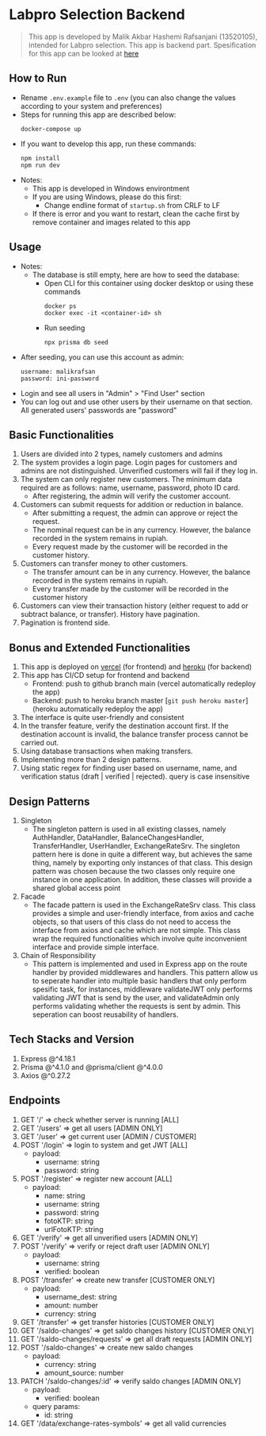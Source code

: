 # Labpro Selection Backend

> This app is developed by Malik Akbar Hashemi Rafsanjani (13520105), intended for Labpro selection. This app is backend part. Spesification for this app can be looked at [here](https://docs.google.com/document/u/3/d/e/2PACX-1vTXfRSh4yLUKN8n0cyRYWwZVF5hvNYPoj-wvOs35dQnrE3iclnVYUx9kUAq0-cZdXztN1nLKGgjBbAa/pub)

## How to Run

- Rename `.env.example` file to `.env` (you can also change the values according to your system and preferences)
- Steps for running this app are described below:
  ```
  docker-compose up
  ```
- If you want to develop this app, run these commands:
  ```
  npm install
  npm run dev
  ```
- Notes:
  - This app is developed in Windows environtment
  - If you are using Windows, please do this first:
    - Change endline format of `startup.sh` from CRLF to LF
  - If there is error and you want to restart, clean the cache first by remove container and images related to this app

## Usage

- Notes:
  - The database is still empty, here are how to seed the database:
    - Open CLI for this container using docker desktop or using these commands
      ```
      docker ps
      docker exec -it <container-id> sh
      ```
    - Run seeding
      ```
      npx prisma db seed
      ```
- After seeding, you can use this account as admin:
  ```
  username: malikrafsan
  password: ini-password
  ```
- Login and see all users in "Admin" > "Find User" section
- You can log out and use other users by their username on that section. All generated users' passwords are "password"

## Basic Functionalities

1. Users are divided into 2 types, namely customers and admins
2. The system provides a login page. Login pages for customers and admins are not distinguished. Unverified customers will fail if they log in.
3. The system can only register new customers. The minimum data required are as follows: name, username, password, photo ID card.
   - After registering, the admin will verify the customer account.
4. Customers can submit requests for addition or reduction in balance.
   - After submitting a request, the admin can approve or reject the request.
   - The nominal request can be in any currency. However, the balance recorded in the system remains in rupiah.
   - Every request made by the customer will be recorded in the customer history.
5. Customers can transfer money to other customers.
   - The transfer amount can be in any currency. However, the balance recorded in the system remains in rupiah.
   - Every transfer made by the customer will be recorded in the customer history
6. Customers can view their transaction history (either request to add or subtract balance, or transfer). History have pagination.
7. Pagination is frontend side.

## Bonus and Extended Functionalities

1. This app is deployed on [vercel](https://labpro-selection-fe-app.vercel.app) (for frontend) and [heroku](https://docker-prisma-express-ts-app.herokuapp.com/) (for backend)
2. This app has CI/CD setup for frontend and backend
   - Frontend: push to github branch main (vercel automatically redeploy the app)
   - Backend: push to heroku branch master [`git push heroku master`] (heroku automatically redeploy the app)
3. The interface is quite user-friendly and consistent
4. In the transfer feature, verify the destination account first. If the destination account is invalid, the balance transfer process cannot be carried out.
5. Using database transactions when making transfers.
6. Implementing more than 2 design patterns.
7. Using static regex for finding user based on username, name, and verification status (draft | verified | rejected). query is case insensitive

## Design Patterns

1. Singleton
   - The singleton pattern is used in all existing classes, namely AuthHandler, DataHandler, BalanceChangesHandler, TransferHandler, UserHandler, ExchangeRateSrv. The singleton pattern here is done in quite a different way, but achieves the same thing, namely by exporting only instances of that class. This design pattern was chosen because the two classes only require one instance in one application. In addition, these classes will provide a shared global access point
2. Facade
   - The facade pattern is used in the ExchangeRateSrv class. This class provides a simple and user-friendly interface, from axios and cache objects, so that users of this class do not need to access the interface from axios and cache which are not simple. This class wrap the required functionalities which involve quite inconvenient interface and provide simple interface.
3. Chain of Responsibility
    - This pattern is implemented and used in Express app on the route handler by provided middlewares and handlers. This pattern allow us to seperate handler into multiple basic handlers that only perform spesific task, for instances, middleware validateJWT only performs validating JWT that is send by the user, and validateAdmin only performs validating whether the requests is sent by admin. This seperation can boost reusability of handlers.


## Tech Stacks and Version

1. Express @^4.18.1
2. Prisma @^4.1.0 and @prisma/client @^4.0.0
3. Axios @^0.27.2

## Endpoints

1. GET '/' => check whether server is running [ALL]
2. GET '/users' => get all users [ADMIN ONLY]
3. GET '/user' => get current user [ADMIN / CUSTOMER]
4. POST '/login' => login to system and get JWT [ALL]
   - payload:
     - username: string
     - password: string
5. POST '/register' => register new account [ALL]
   - payload:
     - name: string
     - username: string
     - password: string
     - fotoKTP: string
     - urlFotoKTP: string
6. GET '/verify' => get all unverified users [ADMIN ONLY]
7. POST '/verify' => verify or reject draft user [ADMIN ONLY]
   - payload:
     - username: string
     - verified: boolean
8. POST '/transfer' => create new transfer [CUSTOMER ONLY]
   - payload:
     - username_dest: string
     - amount: number
     - currency: string
9. GET '/transfer' => get transfer histories [CUSTOMER ONLY]
10. GET '/saldo-changes' => get saldo changes history [CUSTOMER ONLY]
11. GET '/saldo-changes/requests' => get all draft requests [ADMIN ONLY]
12. POST '/saldo-changes' => create new saldo changes
    - payload:
      - currency: string
      - amount_source: number
13. PATCH '/saldo-changes/:id' => verify saldo changes [ADMIN ONLY]
    - payload:
      - verified: boolean
    - query params:
      - id: string
14. GET '/data/exchange-rates-symbols' => get all valid currencies
